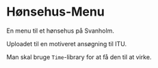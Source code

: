 # Hønsehus-Menu
En menu til et hønsehus på Svanholm.

Uploadet til en motiveret ansøgning til ITU.

Man skal bruge <code>Time</code>-library for at få den til at virke.

